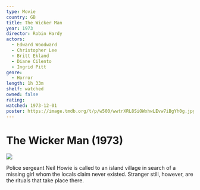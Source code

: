 ```yaml
---
type: Movie
country: GB
title: The Wicker Man
year: 1973
director: Robin Hardy
actors:
  - Edward Woodward
  - Christopher Lee
  - Britt Ekland
  - Diane Cilento
  - Ingrid Pitt
genre:
  - Horror
length: 1h 33m
shelf: watched
owned: false
rating:
watched: 1973-12-01
poster: https://image.tmdb.org/t/p/w500/wwtrXRL8SiOWxhwLEvw7iBgYh0g.jpg
---
```


# The Wicker Man (1973)

![](https://image.tmdb.org/t/p/w500/wwtrXRL8SiOWxhwLEvw7iBgYh0g.jpg)

Police sergeant Neil Howie is called to an island village in search of a missing girl whom the locals claim never existed. Stranger still, however, are the rituals that take place there.